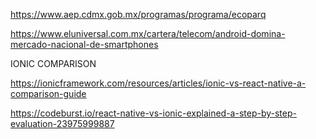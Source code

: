 https://www.aep.cdmx.gob.mx/programas/programa/ecoparq

https://www.eluniversal.com.mx/cartera/telecom/android-domina-mercado-nacional-de-smartphones

IONIC COMPARISON

https://ionicframework.com/resources/articles/ionic-vs-react-native-a-comparison-guide

https://codeburst.io/react-native-vs-ionic-explained-a-step-by-step-evaluation-23975999887
